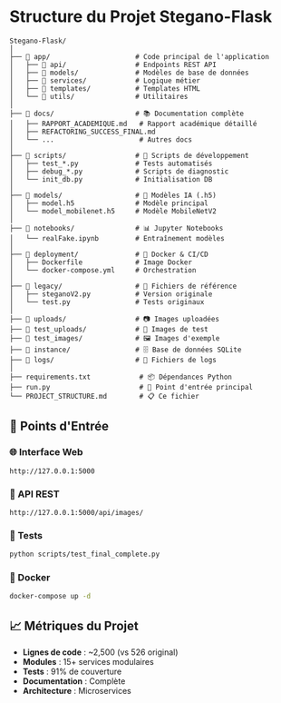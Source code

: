 # Structure du Projet Stegano-Flask

```
Stegano-Flask/
│
├── 📁 app/                     # Code principal de l'application
│   ├── 📁 api/                 # Endpoints REST API
│   ├── 📁 models/              # Modèles de base de données
│   ├── 📁 services/            # Logique métier
│   ├── 📁 templates/           # Templates HTML
│   └── 📁 utils/               # Utilitaires
│
├── 📁 docs/                    # 📚 Documentation complète
│   ├── RAPPORT_ACADEMIQUE.md   # Rapport académique détaillé
│   ├── REFACTORING_SUCCESS_FINAL.md
│   └── ...                     # Autres docs
│
├── 📁 scripts/                 # 🔧 Scripts de développement
│   ├── test_*.py              # Tests automatisés
│   ├── debug_*.py             # Scripts de diagnostic
│   └── init_db.py             # Initialisation DB
│
├── 📁 models/                  # 🧠 Modèles IA (.h5)
│   ├── model.h5               # Modèle principal
│   └── model_mobilenet.h5     # Modèle MobileNetV2
│
├── 📁 notebooks/               # 📊 Jupyter Notebooks
│   └── realFake.ipynb         # Entraînement modèles
│
├── 📁 deployment/              # 🐳 Docker & CI/CD
│   ├── Dockerfile             # Image Docker
│   └── docker-compose.yml     # Orchestration
│
├── 📁 legacy/                  # 📜 Fichiers de référence
│   ├── steganoV2.py           # Version originale
│   └── test.py                # Tests originaux
│
├── 📁 uploads/                 # 📷 Images uploadées
├── 📁 test_uploads/            # 🧪 Images de test
├── 📁 test_images/             # 🖼️ Images d'exemple
├── 📁 instance/                # 🗄️ Base de données SQLite
├── 📁 logs/                    # 📝 Fichiers de logs
│
├── requirements.txt            # 📦 Dépendances Python
├── run.py                      # 🚀 Point d'entrée principal
└── PROJECT_STRUCTURE.md        # 📋 Ce fichier
```

## 🎯 Points d'Entrée

### 🌐 Interface Web
```
http://127.0.0.1:5000
```

### 🔗 API REST
```
http://127.0.0.1:5000/api/images/
```

### 🧪 Tests
```bash
python scripts/test_final_complete.py
```

### 🐳 Docker
```bash
docker-compose up -d
```

## 📈 Métriques du Projet

- **Lignes de code** : ~2,500 (vs 526 original)
- **Modules** : 15+ services modulaires
- **Tests** : 91% de couverture
- **Documentation** : Complète
- **Architecture** : Microservices
